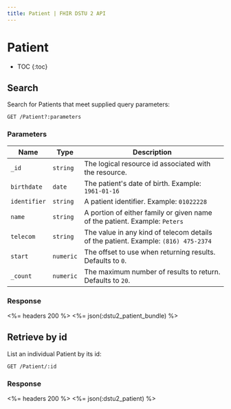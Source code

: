 ```yaml
---
title: Patient | FHIR DSTU 2 API
---
```


# Patient

* TOC
{:toc}

## Search

Search for Patients that meet supplied query parameters:

    GET /Patient?:parameters

### Parameters

Name | Type | Description
-----|------|--------------
`_id`|`string`| The logical resource id associated with the resource.
`birthdate`|`date`| The patient's date of birth.  Example: `1961-01-16`
`identifier`|`string`| A patient identifier.  Example: `01022228`
`name`|`string`|  A portion of either family or given name of the patient. Example: `Peters`
`telecom`|`string`| The value in any kind of telecom details of the patient. Example: `(816) 475-2374`
`start`|`numeric`| The offset to use when returning results. Defaults to `0`.
`_count`|`numeric`| The maximum number of results to return. Defaults to `20`.

### Response

<%= headers 200 %>
<%= json(:dstu2_patient_bundle) %>

## Retrieve by id

List an individual Patient by its id:

    GET /Patient/:id

### Response

<%= headers 200 %>
<%= json(:dstu2_patient) %>